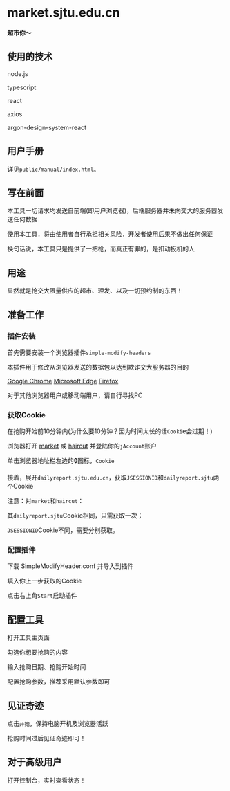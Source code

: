 # market.sjtu.edu.cn

**超市你～**

## 使用的技术

node.js

typescript

react

axios

argon-design-system-react

## 用户手册

详见`public/manual/index.html`。

## 写在前面

本工具一切请求均发送自前端(即用户浏览器)，后端服务器并未向交大的服务器发送任何数据

使用本工具，将由使用者自行承担相关风险，开发者使用后果不做出任何保证

换句话说，本工具只是提供了一把枪，而真正有罪的，是扣动扳机的人

## 用途

显然就是抢交大限量供应的超市、理发、以及一切预约制的东西！

## 准备工作

### 插件安装

首先需要安装一个浏览器插件`simple-modify-headers`

本插件用于修改从浏览器发送的数据包以达到欺诈交大服务器的目的

<a href="https://chrome.google.com/webstore/detail/simple-modify-headers/gjgiipmpldkpbdfjkgofildhapegmmic/related" target="_blank">Google Chrome</a> <a href="https://microsoftedge.microsoft.com/addons/detail/simplemodifyheaders/nmjjhcnkglmnieepjlgodcaebeigppjh" target="_blank">Microsoft Edge</a> <a href="https://addons.mozilla.org/zh-CN/firefox/addon/simple-modify-header" target="_blank">Firefox</a>


对于其他浏览器用户或移动端用户，请自行寻找PC

### 获取Cookie

在抢购开始前$10$分钟内(为什么要$10$分钟？因为时间太长的话`Cooki`e会过期！)

浏览器打开 <a href="https://dailyreport.sjtu.edu.cn/market/" target="_blank">market</a> 或 <a href="https://dailyreport.sjtu.edu.cn/haircut/" target="_blank">haircut</a> 并登陆你的`jAccount`账户

单击浏览器地址栏左边的🔒图标，`Cookie`


接着，展开`dailyreport.sjtu.edu.cn`，获取`JSESSIONID`和`dailyreport.sjtu`两个Cookie


注意：对`market`和`haircut`：

其`dailyreport.sjtu`Cookie相同，只需获取一次；

`JSESSIONID`Cookie不同，需要分别获取。

### 配置插件

下载 SimpleModifyHeader.conf 并导入到插件

填入你上一步获取的Cookie

点击右上角`Start`启动插件

## 配置工具

打开工具主页面

勾选你想要抢购的内容

输入抢购日期、抢购开始时间

配置抢购参数，推荐采用默认参数即可

## 见证奇迹

点击`开始`，保持电脑开机及浏览器活跃

抢购时间过后见证奇迹即可！

## 对于高级用户

打开控制台，实时查看状态！

